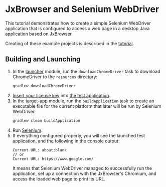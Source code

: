 # JxBrowser and Selenium WebDriver

This tutorial demonstrates how to create a simple Selenium WebDriver application
that is configured to access a web page in a desktop Java application based on
JxBrowser.

Creating of these example projects is described in
the [tutorial](https://jxbrowser-support.teamdev.com/docs/tutorials/integration/selenium.html).

## Building and Launching

1. In the [launcher](launcher) module, run the `downloadChromeDriver` task 
   to download ChromeDriver to the `resources` directory:
   ```bash
   gradlew downloadChromeDriver
   ```
2. [Insert your license key](https://teamdev.com/jxbrowser/docs/guides/introduction/licensing/#adding-the-license-to-a-project) into [the test application](./target-app/src/main/java/TargetApp.java).
3. In the [target-app](target-app) module, run the `buildApplication` task
   to create an executable file for the current platform that later will be
   run by Selenium WebDriver.
   ```bash
   gradlew clean buildApplication
   ```
4. Run [Selenium](launcher/src/main/java/SeleniumLauncher.java).
5. If everything configured properly, you will see the launched test
   application, and the following in the console output:
   ```
   Current URL: about:blank
   // or
   Current URL: https://www.google.com/ 
   ```
   It means that Selenium WebDriver managed to successfully run the application,
   set up a connection with the JxBrowser's Chromium, and access the loaded
   web page to print its URL.
